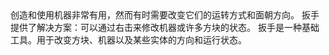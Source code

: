 <chapter name="item.wrenchItem.name"/>
<lore>
创造和使用机器非常有用，然而有时需要改变它们的运转方式和面朝方向。
扳手提供了解决方案：可以通过右击来修改机器或许多方块的状态。
</lore>
<no_lore>
扳手是一种基础工具。用于改变方块、机器以及某些实体的方向和运行状态。
</no_lore>
<recipes_usages stack="buildcraftcore:wrench"/>
